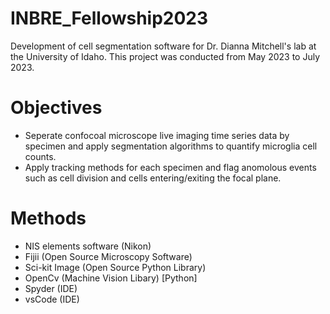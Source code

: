 # INBRE_Fellowship2023
Development of cell segmentation software for Dr. Dianna Mitchell's lab at the University of Idaho. This project  was conducted from May 2023 to July 2023.

# Objectives
- Seperate confocoal microscope live imaging time series data by specimen and apply segmentation algorithms to quantify microglia cell counts.
- Apply tracking methods for each specimen and flag anomolous events such as cell division and cells entering/exiting the focal plane.

# Methods
- NIS elements software (Nikon)
- Fijii (Open Source Microscopy Software)
- Sci-kit Image (Open Source Python Library)
- OpenCv (Machine Vision Libary) [Python]
- Spyder (IDE)
- vsCode (IDE) 
